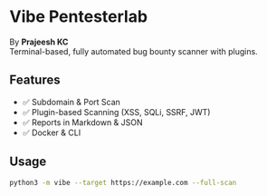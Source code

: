 # Vibe Pentesterlab

By **Prajeesh KC**  
Terminal-based, fully automated bug bounty scanner with plugins.

## Features
- ✅ Subdomain & Port Scan
- ✅ Plugin-based Scanning (XSS, SQLi, SSRF, JWT)
- ✅ Reports in Markdown & JSON
- ✅ Docker & CLI

## Usage

```bash
python3 -m vibe --target https://example.com --full-scan